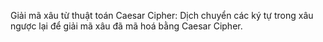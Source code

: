 Giải mã xâu từ thuật toán Caesar Cipher: Dịch chuyển các ký tự trong xâu ngược lại để giải mã xâu đã mã hoá bằng Caesar Cipher.